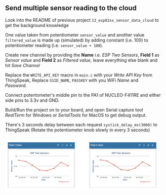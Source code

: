 ## Send multiple sensor reading to the cloud     
    
Look into the README of previous project `13_esp82xx_sensor_data_cloud` to get the background knowledge    
      
One value taken from potentiometer `sensor_value` and another value `filtered_value` is made up (simulated) by adding constant (i.e. 100) to potentiometer reading (i.e. `sensor_value + 100`).   
     
Create new channel by providing the **Name** i.e. _ESP Two Sensors_, **Field 1** as _Sensor value_ and **Field 2** as _Filtered value_, leave everything else blank and hit _Save Channel_          
      
Replace the `WRITE_API_KEY` macro in `main.c` with your _Write API Key_ from ThingSpeak, Replace `SSID_NAME`, `PASSKEY` with you WiFi _Name_ and _Password_.     
    
Connect potentometer's middle pin to the PA1 of NUCLEO-F411RE and either side pins to 3.3v and GND.         
     
Build/Run the project on to your board, and open Serial capture tool _RealTerm_ for Windows or _SerialTools_ for MacOS to get debug output.         
      
There's 3 seconds delay between each request `systick_delay_ms(3000)` to ThingSpeak (Rotate the potentiometer knob slowly in every 3 seconds)    
    
<img src="images/thingspeak_reading_graph.png" alt="ThingSpeak reading graph of Sensor value and Filtered value" title="ThingSpeak reading graph of Sensor value and Filtered value">           
    
		
		
    


			
	 		 

         
		 
           
		 
     
		  	 						 		 
		     
		 
	
    
    
    
    
    
    
    
    
    
  
    
    
    
    
    
    
    
    

     
     

     
     

     
    
    